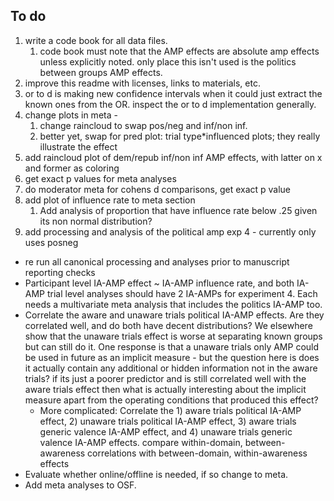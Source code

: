 ## To do

1. write a code book for all data files.
   1. code book must note that the AMP effects are absolute amp effects unless explicitly noted. only place this isn't used is the politics between groups AMP effects.
2. improve this readme with licenses, links to materials, etc.
3. or to d is making new confidence intervals when it could just extract the known ones from the OR. inspect the or to d implementation generally.
4. change plots in meta -
   1.  change raincloud to swap pos/neg and inf/non inf.
   2. better yet, swap for pred plot: trial type*influenced plots; they really illustrate the effect 
5. add raincloud plot of dem/repub inf/non inf AMP effects, with latter on x and former as coloring 
6. get exact p values for meta analyses
7. do moderator meta for cohens d comparisons, get exact p value
8. add plot of influence rate to meta section
   1. Add analysis of proportion that have influence rate below .25 given its non normal distribution?
9. add processing and analysis of the political amp exp 4 - currently only uses posneg



- re run all canonical processing and analyses prior to manuscript reporting checks
- Participant level IA-AMP effect ~ IA-AMP influence rate, and both IA-AMP trial level analyses should have 2 IA-AMPs for experiment 4. Each needs a multivariate meta analysis that includes the politics IA-AMP too.
- Correlate the aware and unaware trials political IA-AMP effects. Are they correlated well, and do both have decent distributions? We elsewhere show that the unaware trials effect is worse at separating known groups but can still do it. One response is that a unaware trials only AMP could be used in future as an implicit measure - but the question here is does it actually contain any additional or hidden information not in the aware trials? if its just a poorer predictor and is still correlated well with the aware trials effect then what is actually interesting about the implicit measure apart from the operating conditions that produced this effect?
  - More complicated: Correlate the 1) aware trials political IA-AMP effect, 2) unaware trials political IA-AMP effect, 3) aware trials generic valence IA-AMP effect, and 4) unaware trials generic valence IA-AMP effects. compare within-domain, between-awareness correlations with between-domain, within-awareness effects 
- Evaluate whether online/offline is needed, if so change to meta.
- Add meta analyses to OSF.